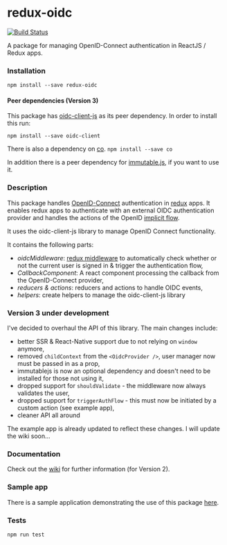 # redux-oidc 
[![Build Status](https://travis-ci.org/maxmantz/redux-oidc.svg?branch=master)](https://travis-ci.org/maxmantz/redux-oidc)

A package for managing OpenID-Connect authentication in ReactJS / Redux apps.

### Installation
`npm install --save redux-oidc`

#### Peer dependencies (Version 3)
This package has [oidc-client-js](https://github.com/IdentityModel/oidc-client-js) as its peer dependency.
In order to install this run:

`npm install --save oidc-client`

There is also a dependency on [co](https://www.npmjs.com/package/co).
`npm install --save co`

In addition there is a peer dependency for [immutable.js](https://facebook.github.io/immutable-js/), if you want to use it.

### Description

This package handles [OpenID-Connect](http://openid.net/connect/) authentication in [redux](http://redux.js.org/) apps. It enables redux apps to authenticate with an external OIDC authentication provider and handles the actions of the OpenID [implicit flow](http://openid.net/specs/openid-connect-implicit-1_0.html).

It uses the oidc-client-js library to manage OpenID Connect functionality.

It contains the following parts:
- *oidcMiddleware*: [redux middleware](http://redux.js.org/docs/advanced/Middleware.html) to automatically check whether or not the current user is signed in & trigger the authentication flow,
- *CallbackComponent*: A react component processing the callback from the OpenID-Connect provider,
- *reducers & actions*: reducers and actions to handle OIDC events,
- *helpers*: create helpers to manage the oidc-client-js library

### Version 3 under development
I've decided to overhaul the API of this library. The main changes include:
- better SSR & React-Native support due to not relying on `window` anymore,
- removed `childContext` from the `<OidcProvider />`, user manager now must be passed in as a prop,
- immutablejs is now an optional dependency and doesn't need to be installed for those not using it,
- dropped support for `shouldValidate` - the middleware now always validates the user,
- dropped support for `triggerAuthFlow` - this must now be initiated by a custom action (see example app),
- cleaner API all around

The example app is already updated to reflect these changes. I will update the wiki soon...

### Documentation

Check out the [wiki](https://github.com/maxmantz/redux-oidc/wiki) for further information (for Version 2).

### Sample app
There is a sample application demonstrating the use of this package [here](https://github.com/maxmantz/redux-oidc-example).

### Tests
`npm run test`
